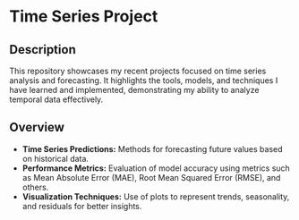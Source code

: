 # Time Series Project

## Description

This repository showcases my recent projects focused on time series analysis and forecasting. It highlights the tools, models, and techniques I have learned and implemented, demonstrating my ability to analyze temporal data effectively.

## Overview

- **Time Series Predictions:** Methods for forecasting future values based on historical data.
- **Performance Metrics:** Evaluation of model accuracy using metrics such as Mean Absolute Error (MAE), Root Mean Squared Error (RMSE), and others.
- **Visualization Techniques:** Use of plots to represent trends, seasonality, and residuals for better insights.
